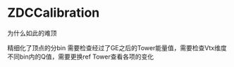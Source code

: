 # ZDCCalibration

为什么如此的难顶

精细化了顶点的分bin
需要检查经过了GE之后的Tower能量值，需要检查Vtx维度不同bin内的Q值，需要更换ref Tower查看各项的变化
